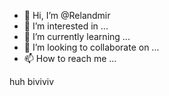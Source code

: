 - 👋 Hi, I’m @Relandmir
- 👀 I’m interested in ...
- 🌱 I’m currently learning ...
- 💞️ I’m looking to collaborate on ...
- 📫 How to reach me ...

<!---
Relandmir/Relandmir is a ✨ special ✨ repository because its `README.md` (this file) appears on your GitHub profile.
You can click the Preview link to take a look at your changes.
--->huh biviviv

